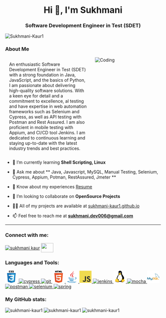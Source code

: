 <h1 align="center">Hi 👋, I'm Sukhmani</h1>
<h3 align="center">Software Development Engineer in Test (SDET)</h3>
<p align="left"> <img src="https://komarev.com/ghpvc/?username=Sukhmani-Kaur1&label=Profile%20views&color=0e75b6&style=flat" alt="Sukhmani-Kaur1" /> </p>
<h3 align="left">About Me</h3>
<div style="display: flex; justify-content: space-around;" >
 <p align="left" style="width: 50%;">An enthusiastic Software Development Engineer in Test (SDET) with a strong foundation in Java, JavaScript, and the basics of Python, I am passionate about delivering high-quality software solutions. With a keen eye for detail and a commitment to excellence,  al testing and have expertise in web automation frameworks such as Selenium and Cypress, as well as API testing with Postman and Rest Assured. I am also proficient in mobile testing with Appium, and CI/CD tool Jenkins. I am dedicated to continuous learning and staying up-to-date with the latest industry trends and best practices.
 </p>
 <img  align="right" alt="Coding" width="200" src="https://mir-s3-cdn-cf.behance.net/project_modules/disp/601014116770475.6068beff4640a.gif">
</div>




- 🌱 I’m currently learning **Shell Scripting, Linux**


- 💬 Ask me about ** Java, Javascript, MySQL, Manual Testing, Selenium, Cypress, Appium, Potman, RestAssured, Jmeter **

- 📄 Know about my experiences [Resume](https://drive.google.com/file/d/116t5U0w0QLu9knmb2mqc3TDR7FtZySnH/view?usp=sharing)

-  👯 I’m looking to collaborate on **OpenSource Projects**

- 👩‍💻 All of my projects are available at [sukhmani-kaur1.github.io](https://sukhmani-kaur1.github.io/)

- 📫 Feel free to reach me at **sukhmani.dev006@gmail.com**
<hr>
<h3 align="left">Connect with me: </h3>
<p align="left">
<a href="www.linkedin.com/in/sukhmani-dev" target="blank"><img align="center" src="https://raw.githubusercontent.com/rahuldkjain/github-profile-readme-generator/master/src/images/icons/Social/linked-in-alt.svg" alt="sukhmani kaur" height="30" width="40" /></a>
 <a href="https://twitter.com/SukhmaniKaur01" target="blank" style="margin-right: 20px;"><img align="center" src="https://raw.githubusercontent.com/rahuldkjain/github-profile-readme-generator/master/src/images/icons/Social/twitter.svg" alt="" height="30" width="40" /></a>
</p>

<h3 align="left">Languages and Tools:</h3>
<p align="left"> <a href="https://www.w3schools.com/css/" target="_blank" rel="noreferrer"> <img src="https://raw.githubusercontent.com/devicons/devicon/master/icons/css3/css3-original-wordmark.svg" alt="css3" width="40" height="40"/> </a> <a href="https://www.cypress.io" target="_blank" rel="noreferrer"> <img src="https://raw.githubusercontent.com/simple-icons/simple-icons/6e46ec1fc23b60c8fd0d2f2ff46db82e16dbd75f/icons/cypress.svg" alt="cypress" width="40" height="40"/> </a> <a href="https://git-scm.com/" target="_blank" rel="noreferrer"> <img src="https://www.vectorlogo.zone/logos/git-scm/git-scm-icon.svg" alt="git" width="40" height="40"/> </a> <a href="https://www.w3.org/html/" target="_blank" rel="noreferrer"> <img src="https://raw.githubusercontent.com/devicons/devicon/master/icons/html5/html5-original-wordmark.svg" alt="html5" width="40" height="40"/> </a> <a href="https://www.java.com" target="_blank" rel="noreferrer"> <img src="https://raw.githubusercontent.com/devicons/devicon/master/icons/java/java-original.svg" alt="java" width="40" height="40"/> </a> <a href="https://developer.mozilla.org/en-US/docs/Web/JavaScript" target="_blank" rel="noreferrer"> <img src="https://raw.githubusercontent.com/devicons/devicon/master/icons/javascript/javascript-original.svg" alt="javascript" width="40" height="40"/> </a> <a href="https://www.jenkins.io" target="_blank" rel="noreferrer"> <img src="https://www.vectorlogo.zone/logos/jenkins/jenkins-icon.svg" alt="jenkins" width="40" height="40"/> </a> <a href="https://www.linux.org/" target="_blank" rel="noreferrer"> <img src="https://raw.githubusercontent.com/devicons/devicon/master/icons/linux/linux-original.svg" alt="linux" width="40" height="40"/> </a> <a href="https://mochajs.org" target="_blank" rel="noreferrer"> <img src="https://www.vectorlogo.zone/logos/mochajs/mochajs-icon.svg" alt="mocha" width="40" height="40"/> </a> <a href="https://www.mysql.com/" target="_blank" rel="noreferrer"> <img src="https://raw.githubusercontent.com/devicons/devicon/master/icons/mysql/mysql-original-wordmark.svg" alt="mysql" width="40" height="40"/> </a> <a href="https://postman.com" target="_blank" rel="noreferrer"> <img src="https://www.vectorlogo.zone/logos/getpostman/getpostman-icon.svg" alt="postman" width="40" height="40"/> </a> <a href="https://www.selenium.dev" target="_blank" rel="noreferrer"> <img src="https://raw.githubusercontent.com/detain/svg-logos/780f25886640cef088af994181646db2f6b1a3f8/svg/selenium-logo.svg" alt="selenium" width="40" height="40"/> </a> <a href="https://spring.io/" target="_blank" rel="noreferrer"> <img src="https://www.vectorlogo.zone/logos/springio/springio-icon.svg" alt="spring" width="40" height="40"/> </a> </p>

<h3 align="left">My GitHub stats:</h3>
<div display="flex" justify-content="space-between"  width="100%" margin="auto"><img width="32%"  src="https://github-readme-stats.vercel.app/api/top-langs?username=sukhmani-kaur1&show_icons=true&locale=en&layout=compact" alt="sukhmani-kaur1" />

<img width="32%"  src="https://github-readme-stats.vercel.app/api?username=sukhmani-kaur1&show_icons=true&locale=en" alt="sukhmani-kaur1" />

<img width = "32%" src="https://streak-stats.demolab.com/?user=sukhmani-kaur1&theme=default" alt="sukhmani-kaur1"/>
</div>

